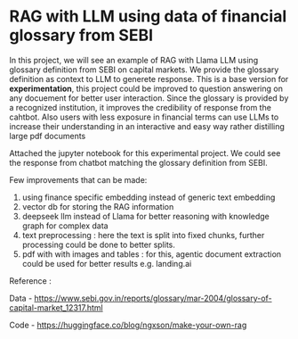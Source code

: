 # RAG with LLM using data of financial glossary from SEBI
 
In this project, we will see an example of RAG with Llama LLM using glossary definition from SEBI on capital markets. We provide the glossary definition as context to LLM to generete response. This is a base version for **experimentation**, this project could be improved to question answering on any docuement for better user interaction. Since the glossary is provided by a recognized institution, it improves the credibility of response from the cahtbot. Also users with less exposure in financial terms can use LLMs to increase their understanding in an interactive and easy way rather distilling large pdf documents

Attached the jupyter notebook for this experimental project. We could see the response from chatbot matching the glossary definition from SEBI.

Few improvements that can be made:

1) using finance specific embedding instead of generic text embedding
2) vector db for storing the RAG information
3) deepseek llm instead of Llama for better reasoning with knowledge graph for complex data
4) text preprocessing : here the text is split into fixed chunks, further processing could be done to better splits.
5) pdf with with images and tables : for this, agentic document extraction could be used for better results e.g. landing.ai

Reference :

Data - https://www.sebi.gov.in/reports/glossary/mar-2004/glossary-of-capital-market_12317.html

Code - https://huggingface.co/blog/ngxson/make-your-own-rag
